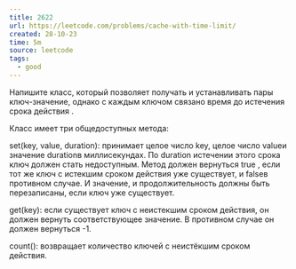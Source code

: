 ```yaml
---
title: 2622
url: https://leetcode.com/problems/cache-with-time-limit/
created: 28-10-23
time: 5m
source: leetcode
tags:
  - good
---
```


Напишите класс, который позволяет получать и устанавливать пары ключ-значение, однако с каждым ключом связано время до истечения срока действия .

Класс имеет три общедоступных метода:

set(key, value, duration): принимает целое число key, целое число valueи значение durationв миллисекундах. По duration истечении этого срока ключ должен стать недоступным. Метод должен вернуться true , если тот же ключ с истекшим сроком действия уже существует, и falseв противном случае. И значение, и продолжительность должны быть перезаписаны, если ключ уже существует.

get(key): если существует ключ с неистекшим сроком действия, он должен вернуть соответствующее значение. В противном случае он должен вернуться -1.

count(): возвращает количество ключей с неистёкшим сроком действия.
